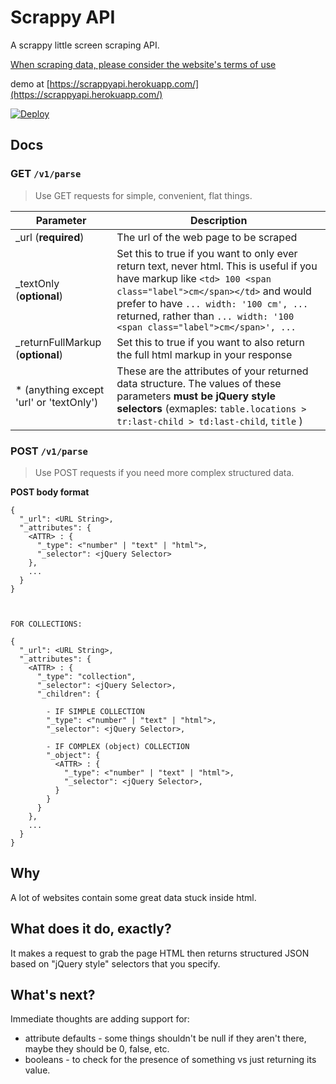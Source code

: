 # Scrappy API
A scrappy little screen scraping API.

[When scraping data, please consider the website's terms of use](https://en.wikipedia.org/wiki/Web_scraping#Legal_issues)


demo at [https://scrappyapi.herokuapp.com/](https://scrappyapi.herokuapp.com/)

[![Deploy](https://www.herokucdn.com/deploy/button.svg)](https://heroku.com/deploy)

## Docs

### GET `/v1/parse`
> Use GET requests for simple, convenient, flat things.

Parameter | Description
---|---
_url (**required**) | The url of the web page to be scraped
_textOnly (**optional**) | Set this to true if you want to only ever return text, never html. This is useful if you have markup like  `<td> 100 <span class="label">cm</span></td>` and would prefer to have `... width: '100 cm', ...` returned, rather than `... width: '100 <span class="label">cm</span>', ...`
_returnFullMarkup (**optional**) | Set this to true if you want to also return the full html markup in your response
* (anything except 'url' or 'textOnly') | These are the attributes of your returned data structure. The values of these parameters **must be jQuery style selectors** (exmaples: `table.locations > tr:last-child > td:last-child`, `title` )

### POST `/v1/parse`
> Use POST requests if you need more complex structured data.

**POST body format**
```
{
  "_url": <URL String>,
  "_attributes": {
    <ATTR> : {
      "_type": <"number" | "text" | "html">,
      "_selector": <jQuery Selector>
    },
    ...
  }
}



FOR COLLECTIONS:

{
  "_url": <URL String>,
  "_attributes": {
    <ATTR> : {
      "_type": "collection",
      "_selector": <jQuery Selector>,
      "_children": {

        - IF SIMPLE COLLECTION
        "_type": <"number" | "text" | "html">,
        "_selector": <jQuery Selector>,

        - IF COMPLEX (object) COLLECTION
        "_object": {
          <ATTR> : {
            "_type": <"number" | "text" | "html">,
            "_selector": <jQuery Selector>,
          }
        }
      }
    },
    ...
  }
}
```

## Why
A lot of websites contain some great data stuck inside html.


## What does it do, exactly?
It makes a request to grab the page HTML then returns structured JSON based on "jQuery style" selectors that you specify.


## What's next?
Immediate thoughts are adding support for:
  - attribute defaults - some things shouldn't be null if they aren't there, maybe they should be 0, false, etc.
  - booleans - to check for the presence of something vs just returning its value.
